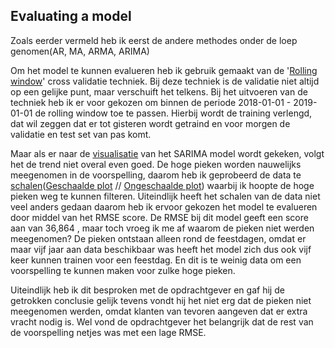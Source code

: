 ## Evaluating a model

Zoals eerder vermeld heb ik eerst de andere methodes onder de loep genomen(AR, MA, ARMA, ARIMA)

Om het model te kunnen evalueren heb ik gebruik gemaakt van de '[Rolling window](https://github.com/Emir-Acikgoz-50/Minor-Data-Science/blob/main/Notebook%20Bewijzen/Code%20rolling%20window.PNG)' cross validatie techniek. Bij deze techniek is de validatie niet altijd op een gelijke punt, maar verschuift het telkens. Bij het uitvoeren van de techniek heb ik er voor gekozen om binnen de periode 2018-01-01 - 2019-01-01 de rolling window toe te passen. Hierbij wordt de training verlengd, dat wil zeggen dat er tot gisteren wordt getraind en voor morgen de validatie en test set van pas komt.

Maar als er naar de [visualisatie](https://github.com/Emir-Acikgoz-50/Minor-Data-Science/blob/main/Notebook%20Bewijzen/visualisatie%20sarima.PNG) van het SARIMA model wordt gekeken, volgt het de trend niet overal even goed. De hoge pieken worden nauwelijks meegenomen in de voorspelling, daarom heb ik geprobeerd de data te [schalen](https://github.com/Emir-Acikgoz-50/Minor-Data-Science/blob/main/Notebook%20Bewijzen/schalen.PNG)([Geschaalde plot](https://github.com/Emir-Acikgoz-50/Minor-Data-Science/blob/main/Notebook%20Bewijzen/geschaald%20plot.PNG) // [Ongeschaalde plot](https://github.com/Emir-Acikgoz-50/Minor-Data-Science/blob/main/Notebook%20Bewijzen/visualisatie%20sarima.PNG)) waarbij ik hoopte de hoge pieken weg te kunnen filteren. Uiteindlijk heeft het schalen van de data niet veel anders gedaan daarom heb ik ervoor gekozen het model te evalueren door middel van het RMSE score. De RMSE bij dit model geeft een score aan van 36,864 , maar toch vroeg ik me af  waarom de pieken niet werden meegenomen? De pieken ontstaan alleen rond de feestdagen, omdat er maar vijf jaar aan data beschikbaar was heeft het model zich dus ook vijf keer kunnen trainen voor een feestdag. En dit is te weinig data om een voorspelling te kunnen maken voor zulke hoge pieken.

Uiteindlijk heb ik dit besproken met de opdrachtgever en gaf hij de getrokken conclusie gelijk tevens vondt hij het niet erg dat de pieken niet meegenomen werden, omdat klanten van tevoren aangeven dat er extra vracht nodig is. Wel vond de opdrachtgever het belangrijk dat de rest van de voorspelling netjes was met een lage RMSE.

